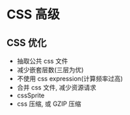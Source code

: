 # CSS 高级

## CSS 优化

- 抽取公共 css 文件
- 减少嵌套层数(三层为优)
- 不使用 css expression(计算频率过高)
- 合并 css 文件, 减少资源请求
- cssSprite
- css 压缩, 或 GZIP 压缩